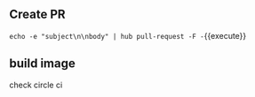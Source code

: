 ## Create PR

`echo -e "subject\n\nbody" | hub pull-request -F -`{{execute}}

## build image

check circle ci